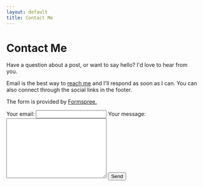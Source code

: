 ```yaml
---
layout: default
title: Contact Me
---
```


<div id="contact">
  <h1 class="pageTitle">Contact Me</h1>
  <div class="contactContent">
    <p class="intro">Have a question about a post, or want to say hello? I'd love to hear from you.</p>
    <p>Email is the best way to <a href="mailto:caituo27@gmail.com">reach me</a> and I'll respond as soon as I can. You can also connect through the social links in the footer.</p>
    <p>The form is provided by <a href="http://formspree.io/">Formspree.</a></p>
  </div>
  <form
  action="https://formspree.io/f/xovngpwg"
  method="POST"
>
  <label>
    Your email:
    <input type="email" name="email" class="full-width">
  </label>
  <label>
    Your message:
    <textarea name="message" cols="30" rows="10" class="full-width"></textarea>
  </label>
  <button type="submit" value="Send" class="button">Send</button>
</form>
</div>
